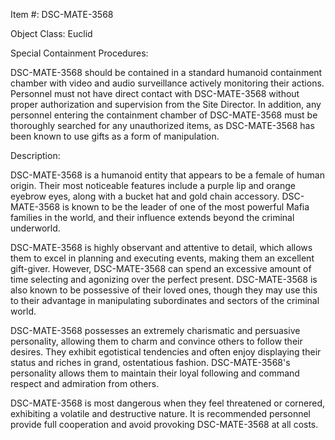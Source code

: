 Item #: DSC-MATE-3568

Object Class: Euclid

Special Containment Procedures:

DSC-MATE-3568 should be contained in a standard humanoid containment chamber with video and audio surveillance actively monitoring their actions. Personnel must not have direct contact with DSC-MATE-3568 without proper authorization and supervision from the Site Director. In addition, any personnel entering the containment chamber of DSC-MATE-3568 must be thoroughly searched for any unauthorized items, as DSC-MATE-3568 has been known to use gifts as a form of manipulation.

Description:

DSC-MATE-3568 is a humanoid entity that appears to be a female of human origin. Their most noticeable features include a purple lip and orange eyebrow eyes, along with a bucket hat and gold chain accessory. DSC-MATE-3568 is known to be the leader of one of the most powerful Mafia families in the world, and their influence extends beyond the criminal underworld.

DSC-MATE-3568 is highly observant and attentive to detail, which allows them to excel in planning and executing events, making them an excellent gift-giver. However, DSC-MATE-3568 can spend an excessive amount of time selecting and agonizing over the perfect present. DSC-MATE-3568 is also known to be possessive of their loved ones, though they may use this to their advantage in manipulating subordinates and sectors of the criminal world.

DSC-MATE-3568 possesses an extremely charismatic and persuasive personality, allowing them to charm and convince others to follow their desires. They exhibit egotistical tendencies and often enjoy displaying their status and riches in grand, ostentatious fashion. DSC-MATE-3568's personality allows them to maintain their loyal following and command respect and admiration from others.

DSC-MATE-3568 is most dangerous when they feel threatened or cornered, exhibiting a volatile and destructive nature. It is recommended personnel provide full cooperation and avoid provoking DSC-MATE-3568 at all costs.